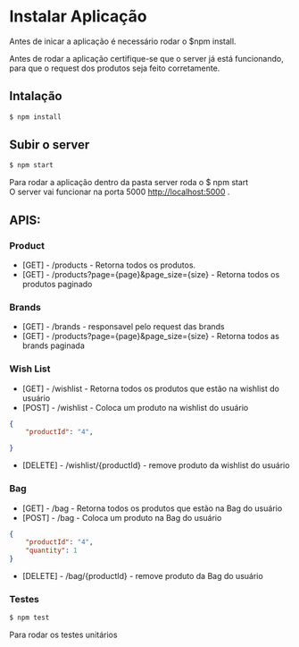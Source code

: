 ﻿# Instalar Aplicação

Antes de inicar a aplicação é necessário rodar o $npm install.

Antes de rodar a aplicação certifique-se que o server já está funcionando, para que o request dos produtos seja feito corretamente.

## Intalação
```bash
$ npm install 
```

## Subir o server
```bash
$ npm start
```

Para rodar a aplicação dentro da pasta server roda o $ npm start<br>
O server vai funcionar na porta 5000  [http://localhost:5000](http://localhost:5000) .

## APIS:

### Product

* [GET] - /products - Retorna todos os produtos.
* [GET] - /products?page={page}&page_size={size} - Retorna todos os produtos paginado

### Brands

* [GET] - /brands - responsavel pelo request das brands
* [GET] - /products?page={page}&page_size={size} - Retorna todos as brands paginada

### Wish List

* [GET] - /wishlist - Retorna todos os produtos que estão na wishlist do usuário
* [POST] - /wishlist - Coloca um produto na wishlist do usuário
```json
{
    "productId": "4",

}
```
* [DELETE] - /wishlist/{productId} - remove produto da wishlist do usuário

### Bag

* [GET] - /bag - Retorna todos os produtos que estão na Bag do usuário
* [POST] - /bag - Coloca um produto na Bag do usuário
```json
{
    "productId": "4",
    "quantity": 1
}
```
* [DELETE] - /bag/{productId} - remove produto da Bag do usuário


### Testes
```bash
$ npm test
```

Para rodar os testes unitários